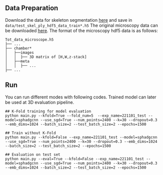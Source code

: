 ## Data Preparation 
Download the data for skeleton segmentation [here](https://drive.google.com/file/d/1xOV4dOoEmoTvoUJTwri3bK9yP0qrI_Ai/view?usp=share_link) and save in `data/test_skel_ply_hdf5_data_train*.h5`
The original microscopy data can be downloaded [here](https://drive.google.com/file/d/1wznyceTYldhCbtM-91AbHcJIagqBCwIi/view?usp=drive_link). The format of the microscopy hdf5 data is as follows:

```
Tot_data_microscope.h5
├── ...
├── chamber*
│   ├──images
│   │  ├── 3D matrix of [H,W,z-stack]
│   ├──meta
│   │  ├── ...
├── ...
```


## Run 
You can run different modes with following codes. Trained model can later be used at 3D evaluation pipeline.
```shell
## K-Fold training for model evaluation
python main.py --kfold=True --fold_num=5  --exp_name=221101_test --model=sphadgcnn --use_sgd=True --num_points=2400 --k=30 --dropout=0.3 --emb_dims=1024 --batch_size=2 --test_batch_size=2 --epochs=1500

## Train without K-Fold
python main.py --kfold=False --exp_name=221101_test --model=sphadgcnn --use_sgd=True --num_points=2400 --k=30 --dropout=0.3 --emb_dims=1024 --batch_size=2 --test_batch_size=2 --epochs=1500

## Evaluation on test set
python main.py --eval=True --kfold=False --exp_name=221101_test --model=sphadgcnn --use_sgd=True --num_points=2400 --k=30 --dropout=0.3 --emb_dims=1024 --batch_size=2 --test_batch_size=2 --epochs=1500
```
